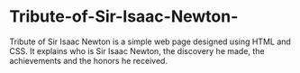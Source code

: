 # Tribute-of-Sir-Isaac-Newton-
Tribute of Sir Isaac Newton is a simple web page designed using HTML and CSS. It explains who is Sir Isaac Newton, the discovery he made, the achievements and the honors he received.
